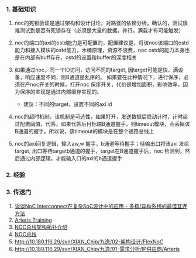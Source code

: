 ### 1. 基础知识
1. noc的死锁验证是通过架构和设计讨论，对路径的依赖分析，确认的，测试很难测试到是否有死锁存在（必须是大量的数据，并行，满载才有可能触发）

2. noc的端口的axi的ostd能力是可配置的，配置建议是，将该noc该端口的ostd能力和接入模块的ostd能力，木桶原理，资源不浪费，noc ostd的能力本身也是在内部有buff存在，ostd的设置和buffer的深度相关

3. 如果通过noc，同一个ID访问，访问不同的target, 因target可能是快、满设备，响应速度不同，则B通道是乱序的。 如果要在此种情况下，进行保序，必须在产noc开关的时候，打开noc 保序开关，代价是增加面积，影响效率，因为保序的实现是通过内部缓存实现的。 
	- 建议：不同的target，设置不同的axi  id

4. noc的超时机制，该机制是可选性，如果打开，发送数据后启动计时，计时超过配置阈值，代答。如果代答后目标端B通道握手，则timeout模块，会丢掉该B通道的握手。所以说，该timeout的模块是在整个通路总线上

5. noc的axi回复逻辑，输入aw,w 握手，b通道等待握手；待输出口将该axi 发给target, 出口等待targetb通道的握手，target在B通道握手后，noc 检测到，然后通过内部逻辑，才能输入口的axi的b通道握手

### 2. 经验
### 3. 传送门
1. [谈谈NoC Interconnect在复杂SoC设计中的应用 - 多核/异构系统的最佳互连方法](https://zhuanlan.zhihu.com/p/524040847)
2. [Arteris Training](https://blog.csdn.net/tiaozhanzhe1900/article/details/125772019)
3. [NOC总线架构拓扑介绍](https://xueying.blog.csdn.net/article/details/130214231?spm=1001.2014.3001.5502)
4. [NOC总线](https://blog.csdn.net/u010451780/article/details/123440223?spm=1001.2101.3001.6650.1&utm_medium=distribute.pc_relevant.none-task-blog-2%7Edefault%7ECTRLIST%7ERate-1-123440223-blog-130214231.235%5Ev38%5Epc_relevant_yljh&depth_1-utm_source=distribute.pc_relevant.none-task-blog-2%7Edefault%7ECTRLIST%7ERate-1-123440223-blog-130214231.235%5Ev38%5Epc_relevant_yljh&utm_relevant_index=2)
5. http://10.180.116.29/svn/XIAN_Chip/九逸/02-架构设计/FlexNoC 
6. http://10.180.116.29/svn/XIAN_Chip/九逸/01-需求分析/IP供应商/Arteris 
